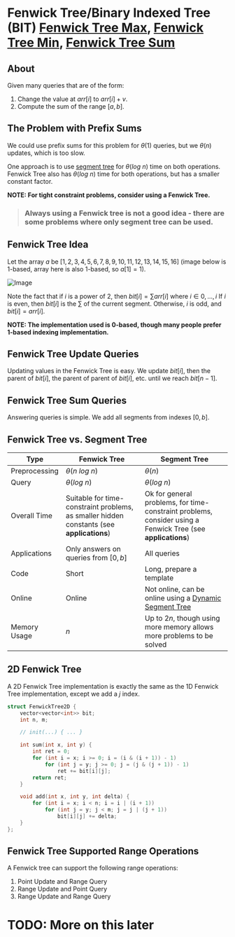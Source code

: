 # Fenwick Tree/Binary Indexed Tree (BIT) [Fenwick Tree Max](./fenwick-tree-max.cpp), [Fenwick Tree Min](./fenwick-tree-min.cpp), [Fenwick Tree Sum](./fenwick-tree-sum.cpp)

## About

Given many queries that are of the form:

1. Change the value at $arr[i]$ to $arr[i] + v$.
2. Compute the sum of the range $[a, b]$.

## The Problem with Prefix Sums

We could use prefix sums for this problem for $\theta(1)$ queries, but we $\theta(n)$ updates, which is too slow.

One approach is to use [segment tree](../segment-tree/README.md) for $\theta(log \ n)$ time on both operations. Fenwick Tree also has $\theta(log \ n)$ time for both operations, but has a smaller constant factor.

**NOTE: For tight constraint problems, consider using a Fenwick Tree.**

> ### **Always using a Fenwick tree is not a good idea - there are some problems where only segment tree can be used.**

## Fenwick Tree Idea

Let the array $a$ be $[1, 2, 3, 4, 5, 6, 7, 8, 9, 10, 11, 12, 13, 14, 15, 16]$ (image below is $1$-based, array here is also $1$-based, so $a[1] = 1$).

![Image](https://he-s3.s3.amazonaws.com/media/uploads/68f2369.jpg)

Note the fact that if $i$ is a power of $2$, then $bit[i] = \sum arr[i] \text{ where } i \in {0, ..., i}$ If $i$ is even, then $bit[i]$ is the $\sum$ of the current segment. Otherwise, $i$ is odd, and $bit[i] = arr[i]$.

**NOTE: The implementation used is $0$-based, though many people prefer $1$-based indexing implementation.**

## Fenwick Tree Update Queries

Updating values in the Fenwick Tree is easy. We update $bit[i]$, then the parent of $bit[i]$, the parent of parent of $bit[i]$, etc. until we reach $bit[n - 1]$.

## Fenwick Tree Sum Queries

Answering queries is simple. We add all segments from indexes $[0, b]$.

## Fenwick Tree vs. Segment Tree

| Type          | Fenwick Tree                                                                              | Segment Tree                                                                                                                                                   |
| ------------- | ----------------------------------------------------------------------------------------- | -------------------------------------------------------------------------------------------------------------------------------------------------------------- |
| Preprocessing | $\theta(n \ log \ n)$                                                                     | $\theta(n)$                                                                                                                                                    |
| Query         | $\theta(log \ n)$                                                                         | $\theta(log \ n)$                                                                                                                                              |
| Overall Time  | Suitable for time-constraint problems, as smaller hidden constants (see **applications**) | Ok for general problems, for time-constraint problems, consider using a Fenwick Tree (see **applications**)                                                    |
| Applications  | Only answers on queries from $[0, b]$                                                     | All queries                                                                                                                                                    |
| Code          | Short                                                                                     | Long, prepare a template                                                                                                                                       |
| Online        | Online                                                                                    | Not online, can be online using a [Dynamic Segment Tree](https://www.geeksforgeeks.org/dynamic-segment-trees-online-queries-for-range-sum-with-point-updates/) |
| Memory Usage  | $n$                                                                                       | Up to $2n$, though using more memory allows more problems to be solved                                                                                         |

## 2D Fenwick Tree

A $2$D Fenwick Tree implementation is exactly the same as the $1$D Fenwick Tree implementation, except we add a $j$ index.

```cpp
struct FenwickTree2D {
    vector<vector<int>> bit;
    int n, m;

    // init(...) { ... }

    int sum(int x, int y) {
        int ret = 0;
        for (int i = x; i >= 0; i = (i & (i + 1)) - 1)
            for (int j = y; j >= 0; j = (j & (j + 1)) - 1)
                ret += bit[i][j];
        return ret;
    }

    void add(int x, int y, int delta) {
        for (int i = x; i < n; i = i | (i + 1))
            for (int j = y; j < m; j = j | (j + 1))
                bit[i][j] += delta;
    }
};
```

## Fenwick Tree Supported Range Operations

A Fenwick tree can support the following range operations:

1. Point Update and Range Query
2. Range Update and Point Query
3. Range Update and Range Query

# TODO: More on this later
